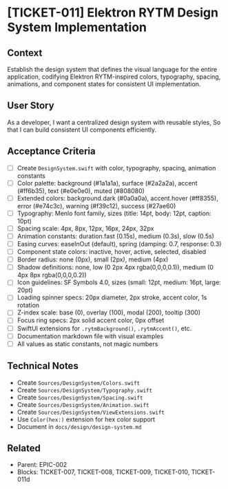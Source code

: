 # [TICKET-011] Elektron RYTM Design System Implementation

## Context
Establish the design system that defines the visual language for the entire application, codifying Elektron RYTM-inspired colors, typography, spacing, animations, and component states for consistent UI implementation.

## User Story
As a developer,
I want a centralized design system with reusable styles,
So that I can build consistent UI components efficiently.

## Acceptance Criteria
- [ ] Create `DesignSystem.swift` with color, typography, spacing, animation constants
- [ ] Color palette: background (#1a1a1a), surface (#2a2a2a), accent (#ff6b35), text (#e0e0e0), muted (#808080)
- [ ] Extended colors: background.dark (#0a0a0a), accent.hover (#ff8355), error (#e74c3c), warning (#f39c12), success (#27ae60)
- [ ] Typography: Menlo font family, sizes (title: 14pt, body: 12pt, caption: 10pt)
- [ ] Spacing scale: 4px, 8px, 12px, 16px, 24px, 32px
- [ ] Animation constants: duration.fast (0.15s), medium (0.3s), slow (0.5s)
- [ ] Easing curves: easeInOut (default), spring (damping: 0.7, response: 0.3)
- [ ] Component state colors: inactive, hover, active, selected, disabled
- [ ] Border radius: none (0px), small (2px), medium (4px)
- [ ] Shadow definitions: none, low (0 2px 4px rgba(0,0,0,0.1)), medium (0 4px 8px rgba(0,0,0,0.2))
- [ ] Icon guidelines: SF Symbols 4.0, sizes (small: 12pt, medium: 16pt, large: 20pt)
- [ ] Loading spinner specs: 20px diameter, 2px stroke, accent color, 1s rotation
- [ ] Z-index scale: base (0), overlay (100), modal (200), tooltip (300)
- [ ] Focus ring specs: 2px solid accent color, 0px offset
- [ ] SwiftUI extensions for `.rytmBackground()`, `.rytmAccent()`, etc.
- [ ] Documentation markdown file with visual examples
- [ ] All values as static constants, not magic numbers

## Technical Notes
- Create `Sources/DesignSystem/Colors.swift`
- Create `Sources/DesignSystem/Typography.swift`
- Create `Sources/DesignSystem/Spacing.swift`
- Create `Sources/DesignSystem/Animation.swift`
- Create `Sources/DesignSystem/ViewExtensions.swift`
- Use `Color(hex:)` extension for hex color support
- Document in `docs/design/design-system.md`

## Related
- Parent: EPIC-002
- Blocks: TICKET-007, TICKET-008, TICKET-009, TICKET-010, TICKET-011d
